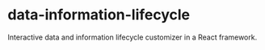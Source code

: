 # data-information-lifecycle
Interactive data and information lifecycle customizer in a React framework.
